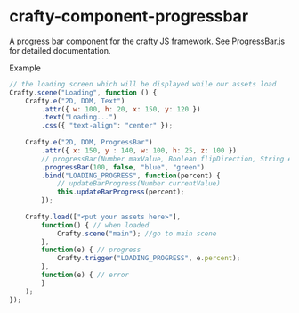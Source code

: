 crafty-component-progressbar
============================

A progress bar component for the crafty JS framework. See ProgressBar.js for detailed documentation.

Example
```javascript
// the loading screen which will be displayed while our assets load
Crafty.scene("Loading", function () {
    Crafty.e("2D, DOM, Text")
        .attr({ w: 100, h: 20, x: 150, y: 120 })
        .text("Loading...")
        .css({ "text-align": "center" });
    
    Crafty.e("2D, DOM, ProgressBar")
    	.attr({ x: 150, y : 140, w: 100, h: 25, z: 100 })
    	// progressBar(Number maxValue, Boolean flipDirection, String emptyColor, String filledColor)
    	.progressBar(100, false, "blue", "green")
    	.bind("LOADING_PROGRESS", function(percent) {
    		// updateBarProgress(Number currentValue)
    		this.updateBarProgress(percent);
    	});
    
    Crafty.load(["<put your assets here>"],
        function() { // when loaded
            Crafty.scene("main"); //go to main scene
        },
        function(e) { // progress
            Crafty.trigger("LOADING_PROGRESS", e.percent);
        },
        function(e) { // error
        }
    );
});
```

